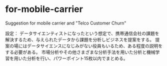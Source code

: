 # for-mobile-carrier
Suggestion for mobile carrier and "Telco Customer Churn"

設定：
データサイエンティストになったという想定で、携帯通信会社の課題を解決するため、与えられたデータから課題を分析しビジネスを提案をする。
提案の場にはデータサイエンスになじみがない役員もいるため、ある程度の説明をする必要がある。
市場分析やその他さまざまな分析手法を用いた分析と機械学習を用いた分析を行い、パワーポイント15枚以内でまとめる。
